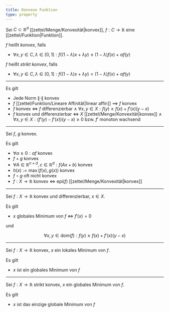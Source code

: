 ```yaml
---
title: Konvexe Funktion
type: property
---
```


Sei $C \subset \mathbb{R}^d$ [[zettel/Menge/Konvexität|konvex]], $f : C \to \mathbb{R}$ eine [[zettel/Funktion|Funktion]].

$f$ heißt *konvex*, falls
- $\forall x, y \in C, \lambda \in [0, 1] : f((1 - \lambda)x + \lambda y) \le (1 - \lambda)f(x) + \alpha f(y)$

$f$ heißt *strikt konvex*, falls
- $\forall x, y \in C, \lambda \in [0, 1] : f((1 - \lambda)x + \lambda y) \lt (1 - \lambda)f(x) + \alpha f(y)$

---

Es gilt
- Jede Norm $\| \cdot \|$ konvex
- $f$ [[zettel/Funktion/Lineare Affinität|linear affin]] $\implies$ $f$ konvex
- $f$ konvex $\iff$ $f$ differenzierbar $\land$ $\forall x, y \in X : f(y) \ge f(x) + f'(x)(y - x)$
- $f$ konvex und differenzierbar $\iff$ $X$ [[zettel/Menge/Konvexität|konvex]] $\land$ $\forall x, y \in X : (f'(y) - f'(x))(y - x) \ge 0$ bzw. $f'$ monoton wachsend

---

Sei $f$, $g$ konvex.

Es gilt
- $\forall \alpha \ge 0 : \alpha f$ konvex
- $f + g$ konvex
- $\forall A \in \mathbb{R}^{n \times d}, c \in \mathbb{R}^d : f(Ax + b)$ konvex
- $h(x) := \max(f(x), g(x))$ konvex
- $f \circ g$ oft nicht konvex
- $f : X \to \mathbb{R}$ konvex $\iff$ $\text{epi}(f)$ [[zettel/Menge/Konvexität|konvex]]

---

Sei $f : X \to \mathbb{R}$ konvex und differenzierbar, $x \in X$.

Es gilt
- $x$ globales Minimum von $f$ $\iff$ $f'(x) = 0$

und

$$
	\forall x, y \in \text{dom}(f) : f(y) \ge f(x) + f'(x)(y-x)
$$

---

Sei $f : X \to \mathbb{R}$ konvex, $x$ ein lokales Minimum von $f$.

Es gilt
- $x$ ist ein globales Minimum von $f$

---

Sei $f : X \to \mathbb{R}$ strikt konvex, $x$ ein globales Minimum von $f$.

Es gilt
- $x$ ist das einzige globale Minimum von $f$
